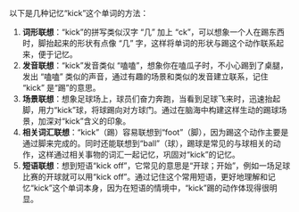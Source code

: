 以下是几种记忆“kick”这个单词的方法：
1. **词形联想**：“kick”的拼写类似汉字 “几” 加上 “ck”，可以想象一个人在踢东西时，脚抬起来的形状有点像 “几” 字，这样将单词的形状与踢这个动作联系起来，便于记忆。
2. **发音联想**：“kick”发音类似 “嗑嗑”，想象你在嗑瓜子时，不小心踢到了桌腿，发出 “嗑嗑” 类似的声音，通过有趣的场景和类似的发音建立联系，记住 “kick” 是“踢”的意思。
3. **场景联想**：想象足球场上，球员们奋力奔跑，当看到足球飞来时，迅速抬起脚，用力“kick”球，将球踢向对方球门。通过在脑海中构建这样生动的踢球场景，加深对“kick”含义的印象。
4. **相关词汇联想**：“kick”（踢）容易联想到“foot”（脚），因为踢这个动作主要是通过脚来完成的。同时还能联想到“ball”（球），踢球是常见的与球相关的动作，这样通过相关事物的词汇一起记忆，巩固对“kick”的记忆。 
5. **短语联想**：想到短语“kick off”，它常见的意思是“开球；开始”，例如一场足球比赛的开球就可以用“kick off”。通过记住这个常用短语，更好地理解和记忆“kick”这个单词本身，因为在短语的情境中，“kick”踢的动作体现得很明显。 